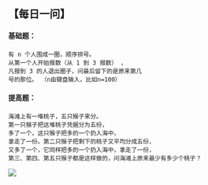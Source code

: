 

## 【每日一问】

#### 基础题：
```
有 n 个人围成一圈，顺序排号。
从第一个人开始报数（从 1 到 3 报数） ，
凡报到 3 的人退出圈子，问最后留下的是原来第几
号的那位。 （n由键盘输入，比如n=100）
```
#### 提高题：
```
海滩上有一堆桃子，五只猴子来分。
第一只猴子把这堆桃子凭据分为五份，
多了一个，这只猴子把多的一个扔入海中，
拿走了一份。第二只猴子把剩下的桃子又平均分成五份，
又多了一个，它同样把多的一个扔入海中，拿走了一份，
第三、第四、第五只猴子都是这样做的，问海滩上原来最少有多少个桃子？ 

```

![](https://wallpapers.wallhaven.cc/wallpapers/full/wallhaven-16654.jpg)